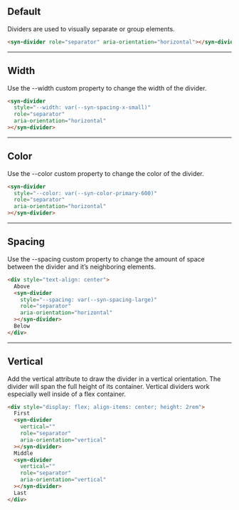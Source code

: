 
## Default

Dividers are used to visually separate or group elements.

```html
<syn-divider role="separator" aria-orientation="horizontal"></syn-divider>

```

---

## Width

Use the --width custom property to change the width of the divider.

```html
<syn-divider
  style="--width: var(--syn-spacing-x-small)"
  role="separator"
  aria-orientation="horizontal"
></syn-divider>

```

---

## Color

Use the --color custom property to change the color of the divider.

```html
<syn-divider
  style="--color: var(--syn-color-primary-600)"
  role="separator"
  aria-orientation="horizontal"
></syn-divider>

```

---

## Spacing

Use the --spacing custom property to change the amount of space between the divider and it’s neighboring elements.

```html
<div style="text-align: center">
  Above
  <syn-divider
    style="--spacing: var(--syn-spacing-large)"
    role="separator"
    aria-orientation="horizontal"
  ></syn-divider>
  Below
</div>

```

---

## Vertical

Add the vertical attribute to draw the divider in a vertical orientation. The divider will span the full height of its container. Vertical dividers work especially well inside of a flex container.

```html
<div style="display: flex; align-items: center; height: 2rem">
  First
  <syn-divider
    vertical=""
    role="separator"
    aria-orientation="vertical"
  ></syn-divider>
  Middle
  <syn-divider
    vertical=""
    role="separator"
    aria-orientation="vertical"
  ></syn-divider>
  Last
</div>

```
